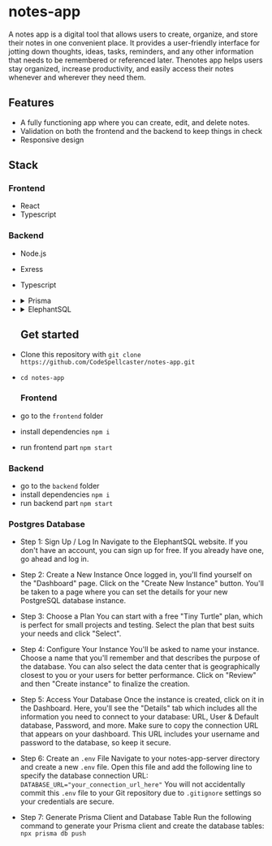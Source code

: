 # notes-app

A notes app is a digital tool that allows users to create, organize, and store their notes in one convenient place. It provides a user-friendly interface for jotting down thoughts, ideas, tasks, reminders, and any other information that needs to be remembered or referenced later. Thenotes app helps users stay organized, increase productivity, and easily access their notes whenever and wherever they need them.

## Features

- A fully functioning app where you can create, edit, and delete notes.
- Validation on both the frontend and the backend to keep things in check
- Responsive design

## Stack

### Frontend

- React
- Typescript

### Backend

- Node.js
- Exress
- Typescript
- <details>
    <summary>Prisma</summary>
    <a href="https://www.prisma.io">Prisma</a> is a server-side library that helps developers read and write data to the database in an intuitive, efficient and safe way.
     </details>
- <details>
    <summary>ElephantSQL</summary>
    <a href="https://www.elephantsql.com">ElephantSQL</a> is a PostgreSQL database hosting service that makes it easy to set up, maintain, and scale your PostgreSQL database.
  </details>

  ## Get started

- Clone this repository with `git clone https://github.com/CodeSpellcaster/notes-app.git`
- `cd notes-app`

  ### Frontend

- go to the `frontend` folder
- install dependencies `npm i`
- run frontend part `npm start`

### Backend

- go to the `backend` folder
- install dependencies `npm i`
- run backend part `npm start`

### Postgres Database

- Step 1: Sign Up / Log In
  Navigate to the ElephantSQL website.
  If you don't have an account, you can sign up for free. If you already have one, go ahead and log in.

- Step 2: Create a New Instance
  Once logged in, you'll find yourself on the "Dashboard" page.
  Click on the "Create New Instance" button.
  You'll be taken to a page where you can set the details for your new PostgreSQL database instance.

- Step 3: Choose a Plan
  You can start with a free "Tiny Turtle" plan, which is perfect for small projects and testing.
  Select the plan that best suits your needs and click "Select".

- Step 4: Configure Your Instance
  You'll be asked to name your instance. Choose a name that you'll remember and that describes the purpose of the database.
  You can also select the data center that is geographically closest to you or your users for better performance.
  Click on "Review" and then "Create instance" to finalize the creation.

- Step 5: Access Your Database
  Once the instance is created, click on it in the Dashboard.
  Here, you'll see the "Details" tab which includes all the information you need to connect to your database: URL, User & Default database, Password, and more.
  Make sure to copy the connection URL that appears on your dashboard. This URL includes your username and password to the database, so keep it secure.

- Step 6: Create an `.env` File
  Navigate to your notes-app-server directory and create a new `.env` file.
  Open this file and add the following line to specify the database connection URL:
  `DATABASE_URL="your_connection_url_here"`
  You will not accidentally commit this `.env` file to your Git repository due to `.gitignore` settings so your credentials are secure.

- Step 7: Generate Prisma Client and Database Table
  Run the following command to generate your Prisma client and create the database tables: `npx prisma db push`
